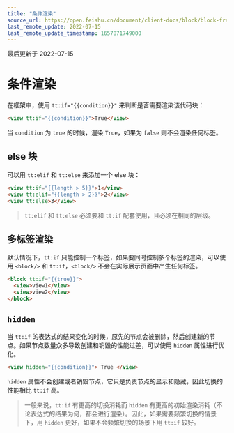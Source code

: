 ```yaml
---
title: "条件渲染"
source_url: https://open.feishu.cn/document/client-docs/block/block-frame/code-components-and-structure/view-layer/ttml/conditional-rendering
last_remote_update: 2022-07-15
last_remote_update_timestamp: 1657871749000
---
```

最后更新于 2022-07-15

# 条件渲染

在框架中，使用 `tt:if="{{condition}}"` 来判断是否需要渲染该代码块：

```html
<view tt:if="{{condition}}">True</view>
```

当 `condition` 为 `true` 的时候，渲染 `True`，如果为 `false` 则不会渲染任何标签。

## else 块

可以用 `tt:elif` 和 `tt:else` 来添加一个 else 块：

```html
<view tt:if="{{length > 5}}">1</view>
<view tt:elif="{{length > 2}}">2</view>
<view tt:else>3</view>
```

> `tt:elif` 和 `tt:else` 必须要和 `tt:if` 配套使用，且必须在相同的层级。

## 多标签渲染

默认情况下，`tt:if` 只能控制一个标签，如果要同时控制多个标签的渲染，可以使用 `<block/>` 和 `tt:if`，`<block/>` 不会在实际展示页面中产生任何标签。

```html
<block tt:if="{{true}}">
  <view>view1</view>
  <view>view2</view>
</block>
```

## `hidden`

当 `tt:if` 的表达式的结果变化的时候，原先的节点会被删除，然后创建新的节点。如果节点数量众多导致创建和销毁的性能过差，可以使用 `hidden` 属性进行优化。

```html
<view hidden="{{condition}}"> True </view>
```

`hidden` 属性不会创建或者销毁节点，它只是负责节点的显示和隐藏，因此切换的性能相比 `tt:if` 高。

> 一般来说，`tt:if` 有更高的切换消耗而 `hidden` 有更高的初始渲染消耗（不论表达式的结果为何，都会进行渲染）。因此，如果需要频繁切换的情景下，用 `hidden` 更好，如果不会频繁切换的场景下用 `tt:if` 较好。
